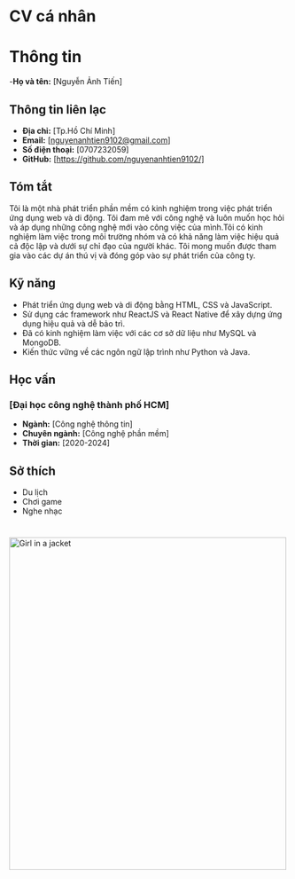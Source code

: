 # CV cá nhân
# Thông tin
-**Họ và tên:** [Nguyễn Ảnh Tiến]
## Thông tin liên lạc
- **Địa chỉ:** [Tp.Hồ Chí Minh]
- **Email:** [nguyenanhtien9102@gmail.com]
- **Số điện thoại:** [0707232059]
- **GitHub:** [https://github.com/nguyenanhtien9102/]
## Tóm tắt
Tôi là một nhà phát triển phần mềm có kinh nghiệm trong việc phát triển ứng dụng web và di động. Tôi đam mê với công nghệ và luôn muốn học hỏi và áp dụng những công nghệ mới vào công việc của mình.Tôi có kinh nghiệm làm việc trong môi trường nhóm và có khả năng làm việc hiệu quả cả độc lập và dưới sự chỉ đạo của người khác. Tôi mong muốn được tham gia vào các dự án thú vị và đóng góp vào sự phát triển của công ty.

## Kỹ năng
- Phát triển ứng dụng web và di động bằng HTML, CSS và JavaScript.
- Sử dụng các framework như ReactJS và React Native để xây dựng ứng dụng hiệu quả và dễ bảo trì.
- Đã có kinh nghiệm làm việc với các cơ sở dữ liệu như MySQL và MongoDB.
- Kiến thức vững về các ngôn ngữ lập trình như Python và Java.

## Học vấn
### [Đại học công nghệ thành phố HCM]
- **Ngành:** [Công nghệ thông tin]
- **Chuyên ngành:** [Công nghệ phần mềm]
- **Thời gian:** [2020-2024]
## Sở thích
- Du lịch
- Chơi game
- Nghe nhạc
#
<img src="img_girl.jpg" alt="Girl in a jacket" width="500" height="600">